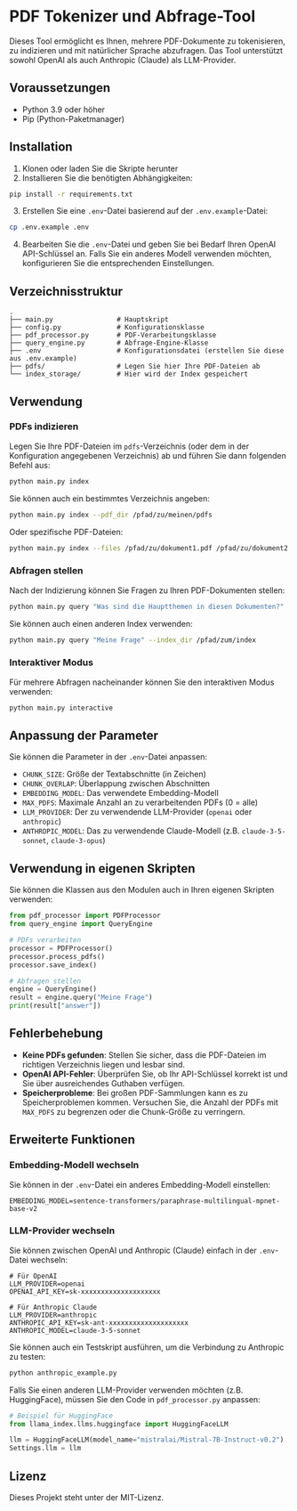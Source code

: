 # PDF Tokenizer und Abfrage-Tool

Dieses Tool ermöglicht es Ihnen, mehrere PDF-Dokumente zu tokenisieren, zu indizieren und mit natürlicher Sprache abzufragen. Das Tool unterstützt sowohl OpenAI als auch Anthropic (Claude) als LLM-Provider.

## Voraussetzungen

- Python 3.9 oder höher
- Pip (Python-Paketmanager)

## Installation

1. Klonen oder laden Sie die Skripte herunter
2. Installieren Sie die benötigten Abhängigkeiten:

```bash
pip install -r requirements.txt
```

3. Erstellen Sie eine `.env`-Datei basierend auf der `.env.example`-Datei:

```bash
cp .env.example .env
```

4. Bearbeiten Sie die `.env`-Datei und geben Sie bei Bedarf Ihren OpenAI API-Schlüssel an. Falls Sie ein anderes Modell verwenden möchten, konfigurieren Sie die entsprechenden Einstellungen.

## Verzeichnisstruktur

```
.
├── main.py                # Hauptskript
├── config.py              # Konfigurationsklasse
├── pdf_processor.py       # PDF-Verarbeitungsklasse
├── query_engine.py        # Abfrage-Engine-Klasse
├── .env                   # Konfigurationsdatei (erstellen Sie diese aus .env.example)
├── pdfs/                  # Legen Sie hier Ihre PDF-Dateien ab
└── index_storage/         # Hier wird der Index gespeichert
```

## Verwendung

### PDFs indizieren

Legen Sie Ihre PDF-Dateien im `pdfs`-Verzeichnis (oder dem in der Konfiguration angegebenen Verzeichnis) ab und führen Sie dann folgenden Befehl aus:

```bash
python main.py index
```

Sie können auch ein bestimmtes Verzeichnis angeben:

```bash
python main.py index --pdf_dir /pfad/zu/meinen/pdfs
```

Oder spezifische PDF-Dateien:

```bash
python main.py index --files /pfad/zu/dokument1.pdf /pfad/zu/dokument2.pdf
```

### Abfragen stellen

Nach der Indizierung können Sie Fragen zu Ihren PDF-Dokumenten stellen:

```bash
python main.py query "Was sind die Hauptthemen in diesen Dokumenten?"
```

Sie können auch einen anderen Index verwenden:

```bash
python main.py query "Meine Frage" --index_dir /pfad/zum/index
```

### Interaktiver Modus

Für mehrere Abfragen nacheinander können Sie den interaktiven Modus verwenden:

```bash
python main.py interactive
```

## Anpassung der Parameter

Sie können die Parameter in der `.env`-Datei anpassen:

- `CHUNK_SIZE`: Größe der Textabschnitte (in Zeichen)
- `CHUNK_OVERLAP`: Überlappung zwischen Abschnitten
- `EMBEDDING_MODEL`: Das verwendete Embedding-Modell
- `MAX_PDFS`: Maximale Anzahl an zu verarbeitenden PDFs (0 = alle)
- `LLM_PROVIDER`: Der zu verwendende LLM-Provider (`openai` oder `anthropic`)
- `ANTHROPIC_MODEL`: Das zu verwendende Claude-Modell (z.B. `claude-3-5-sonnet`, `claude-3-opus`)

## Verwendung in eigenen Skripten

Sie können die Klassen aus den Modulen auch in Ihren eigenen Skripten verwenden:

```python
from pdf_processor import PDFProcessor
from query_engine import QueryEngine

# PDFs verarbeiten
processor = PDFProcessor()
processor.process_pdfs()
processor.save_index()

# Abfragen stellen
engine = QueryEngine()
result = engine.query("Meine Frage")
print(result["answer"])
```

## Fehlerbehebung

- **Keine PDFs gefunden**: Stellen Sie sicher, dass die PDF-Dateien im richtigen Verzeichnis liegen und lesbar sind.
- **OpenAI API-Fehler**: Überprüfen Sie, ob Ihr API-Schlüssel korrekt ist und Sie über ausreichendes Guthaben verfügen.
- **Speicherprobleme**: Bei großen PDF-Sammlungen kann es zu Speicherproblemen kommen. Versuchen Sie, die Anzahl der PDFs mit `MAX_PDFS` zu begrenzen oder die Chunk-Größe zu verringern.

## Erweiterte Funktionen

### Embedding-Modell wechseln

Sie können in der `.env`-Datei ein anderes Embedding-Modell einstellen:

```
EMBEDDING_MODEL=sentence-transformers/paraphrase-multilingual-mpnet-base-v2
```

### LLM-Provider wechseln

Sie können zwischen OpenAI und Anthropic (Claude) einfach in der `.env`-Datei wechseln:

```
# Für OpenAI
LLM_PROVIDER=openai
OPENAI_API_KEY=sk-xxxxxxxxxxxxxxxxxxxx

# Für Anthropic Claude
LLM_PROVIDER=anthropic
ANTHROPIC_API_KEY=sk-ant-xxxxxxxxxxxxxxxxxxxx
ANTHROPIC_MODEL=claude-3-5-sonnet
```

Sie können auch ein Testskript ausführen, um die Verbindung zu Anthropic zu testen:

```bash
python anthropic_example.py
```

Falls Sie einen anderen LLM-Provider verwenden möchten (z.B. HuggingFace), müssen Sie den Code in `pdf_processor.py` anpassen:

```python
# Beispiel für HuggingFace
from llama_index.llms.huggingface import HuggingFaceLLM

llm = HuggingFaceLLM(model_name="mistralai/Mistral-7B-Instruct-v0.2")
Settings.llm = llm
```

## Lizenz

Dieses Projekt steht unter der MIT-Lizenz.

